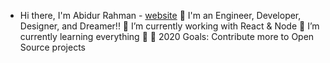 - Hi there, I'm Abidur Rahman - [website](www.abidurrahman.netlify.app) 👋
I'm an Engineer, Developer, Designer, and Dreamer!!
🔭 I’m currently working with React & Node
🌱 I’m currently learning everything 🤣
🥅 2020 Goals: Contribute more to Open Source projects

<!---
programmer-shaheb/programmer-shaheb is a ✨ special ✨ repository because its `README.md` (this file) appears on your GitHub profile.
You can click the Preview link to take a look at your changes.
--->

